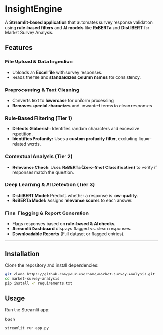 # InsightEngine  
A **Streamlit-based application** that automates survey response validation using **rule-based filters** and **AI models** like **RoBERTa** and **DistilBERT** for Market Survey Analysis.


## Features  

### **File Upload & Data Ingestion**  
 * Uploads an **Excel file** with survey responses.  
 * Reads the file and **standardizes column names** for consistency. 

### **Preprocessing & Text Cleaning**  
* Converts text to **lowercase** for uniform processing.  
* **Removes special characters** and unwanted terms to clean responses.  

### **Rule-Based Filtering (Tier 1)**  
* **Detects Gibberish:** Identifies random characters and excessive repetition.  
* **Identifies Profanity:** Uses a **custom profanity filter**, excluding liquor-related words.  

### **Contextual Analysis (Tier 2)**  
* **Relevance Check:** Uses **RoBERTa (Zero-Shot Classification)** to verify if responses match the question.  

### **Deep Learning & AI Detection (Tier 3)**  
* **DistilBERT Model:** Predicts whether a response is **low-quality**.  
* **RoBERTa Model:** Assigns **relevance scores** to each answer.  

### **Final Flagging & Report Generation**  
* Flags responses based on **rule-based & AI checks**.  
* **Streamlit Dashboard** displays flagged vs. clean responses.  
* **Downloadable Reports** (Full dataset or flagged entries).  

---

## Installation  

Clone the repository and install dependencies:  

```bash
git clone https://github.com/your-username/market-survey-analysis.git
cd market-survey-analysis
pip install -r requirements.txt
```

## Usage
Run the Streamlit app:

bash
```
streamlit run app.py
```
